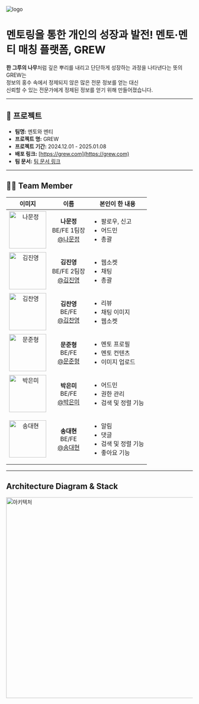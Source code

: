 ![logo](https://github.com/user-attachments/assets/7734c451-ade9-40b2-b575-19779300498a)

# 멘토링을 통한 개인의 성장과 발전! 멘토·멘티 매칭 플랫폼, GREW

**한 그루의 나무**처럼 깊은 뿌리를 내리고 단단하게 성장하는 과정을 나타낸다는 뜻의 GREW는  
정보의 홍수 속에서 정제되지 않은 많은 전문 정보를 얻는 대신  
신뢰할 수 있는 전문가에게 정제된 정보를 얻기 위해 만들어졌습니다.

---

## 📜 프로젝트

- **팀명:** 멘토와 멘티
- **프로젝트 명:** GREW
- **프로젝트 기간:** 2024.12.01 - 2025.01.08
- **배포 링크:** [https://grew.com](https://grew.com)
- **팀 문서:** [팀 문서 링크](https://docs.grew.com)

---

## 👩‍💻 Team Member

<table>
  <thead>
    <tr>
      <th style="text-align: center;">이미지</th>
      <th style="text-align: center;">이름</th>
      <th style="text-align: center;">본인이 한 내용</th>
    </tr>
  </thead>
  <tbody>
    <tr>
      <td align="center">
        <img src="https://github.com/user-attachments/assets/c3f80874-ae53-4c6c-ba25-e1b90b77d3bc" width="100" height="100" alt="나문정"/>
      </td>
      <td align="center">
        <b>나문정</b><br>
        BE/FE 1팀장<br>
        <a href="https://github.com/rickyshu">@나문정</a>
      </td>
      <td>
        <ul>
          <li>팔로우, 신고</li>
          <li>어드민</li>
          <li>총괄</li>
        </ul>
      </td>
    </tr>
    <tr>
      <td align="center">
        <img src="https://github.com/user-attachments/assets/eae62a00-6bc1-4315-b780-822fb576bd5c" width="100" height="100" alt="김진영"/>
      </td>
      <td align="center">
        <b>김진영</b><br>
        BE/FE 2팀장<br>
        <a href="https://github.com/938938">@김진영</a>
      </td>
      <td>
        <ul>
          <li>웹소켓</li>
          <li>채팅</li>
          <li>총괄</li>
        </ul>
      </td>
    </tr>
    <tr>
      <td align="center">
        <img src="https://github.com/user-attachments/assets/15ccede9-c932-477b-9a3a-be5bc5e96987" width="100" height="100" alt="김찬영"/>
      </td>
      <td align="center">
        <b>김찬영</b><br>
        BE/FE<br>
        <a href="https://github.com/yunhwan98">@김찬영</a>
      </td>
      <td>
        <ul>
          <li>리뷰</li>
          <li>채팅 이미지</li>
          <li>웹소켓</li>
        </ul>
      </td>
    </tr>
    <tr>
      <td align="center">
        <img src="https://github.com/user-attachments/assets/227dd03d-92a0-41d8-bfae-7c416469b9fa" width="100" height="100" alt="문준형"/>
      </td>
      <td align="center">
        <b>문준형</b><br>
        BE/FE<br>
        <a href="https://github.com/khkh0109">@문준형</a>
      </td>
      <td>
        <ul>
          <li>멘토 프로필</li>
          <li>멘토 컨텐츠</li>
          <li>이미지 업로드</li>
        </ul>
      </td>
    </tr>
    <tr>
      <td align="center">
        <img src="https://github.com/user-attachments/assets/974659b9-cfe5-446d-a672-5cfdc85a8e0e" width="100" height="100" alt="박은미"/>
      </td>
      <td align="center">
        <b>박은미</b><br>
        BE/FE<br>
        <a href="https://github.com/lunius94">@박은미</a>
      </td>
      <td>
        <ul>
          <li>어드민</li>
          <li>권한 관리</li>
          <li>검색 및 정렬 기능</li>
        </ul>
      </td>
    </tr>
    <tr>
      <td align="center">
        <img src="https://github.com/user-attachments/assets/26b4c2b2-a5d5-401f-8268-9125eb939fd7" width="100" height="100" alt="송대현"/>
      </td>
      <td align="center">
        <b>송대현</b><br>
        BE/FE<br>
        <a href="https://github.com/xyz-wr">@송대현</a>
      </td>
      <td>
        <ul>
          <li>알림</li>
          <li>댓글</li>
          <li>검색 및 정렬 기능</li>
          <li>좋아요 기능</li>
        </ul>
      </td>
    </tr>
  </tbody>
</table>

---

## Architecture Diagram & Stack

<img src="https://github.com/user-attachments/assets/8bd6d8c8-8ec3-4934-843a-4c5c4ff51efb" alt="아키텍처" width="720" height="540">
